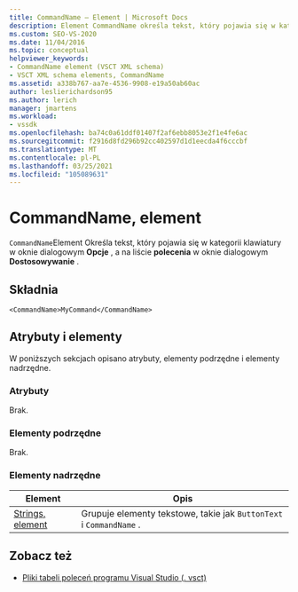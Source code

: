```yaml
---
title: CommandName — Element | Microsoft Docs
description: Element CommandName określa tekst, który pojawia się w kategorii klawiatury w oknie dialogowym Opcje i na liście poleceń w oknie dialogowym Dostosowywanie.
ms.custom: SEO-VS-2020
ms.date: 11/04/2016
ms.topic: conceptual
helpviewer_keywords:
- CommandName element (VSCT XML schema)
- VSCT XML schema elements, CommandName
ms.assetid: a338b767-aa7e-4536-9908-e19a50ab60ac
author: leslierichardson95
ms.author: lerich
manager: jmartens
ms.workload:
- vssdk
ms.openlocfilehash: ba74c0a61ddf01407f2af6ebb8053e2f1e4fe6ac
ms.sourcegitcommit: f2916d8fd296b92cc402597d1d1eecda4f6cccbf
ms.translationtype: MT
ms.contentlocale: pl-PL
ms.lasthandoff: 03/25/2021
ms.locfileid: "105089631"
---
```

# <a name="commandname-element"></a>CommandName, element
`CommandName`Element Określa tekst, który pojawia się w kategorii klawiatury w oknie dialogowym **Opcje** , a na liście **polecenia** w oknie dialogowym **Dostosowywanie** .

## <a name="syntax"></a>Składnia

```
<CommandName>MyCommand</CommandName>
```

## <a name="attributes-and-elements"></a>Atrybuty i elementy
 W poniższych sekcjach opisano atrybuty, elementy podrzędne i elementy nadrzędne.

### <a name="attributes"></a>Atrybuty
 Brak.

### <a name="child-elements"></a>Elementy podrzędne
 Brak.

### <a name="parent-elements"></a>Elementy nadrzędne

|Element|Opis|
|-------------|-----------------|
|[Strings, element](../extensibility/strings-element.md)|Grupuje elementy tekstowe, takie jak `ButtonText` i `CommandName` .|

## <a name="see-also"></a>Zobacz też
- [Pliki tabeli poleceń programu Visual Studio (. vsct)](../extensibility/internals/visual-studio-command-table-dot-vsct-files.md)
